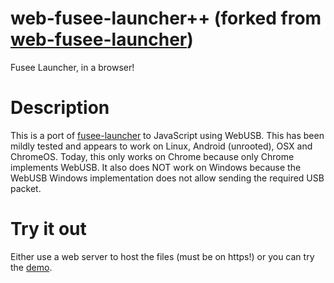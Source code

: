 # web-fusee-launcher++ (forked from [web-fusee-launcher](https://github.com/atlas44/web-fusee-launcher))
Fusee Launcher, in a browser!

# Description
This is a port of [fusee-launcher](https://github.com/reswitched/fusee-launcher) to JavaScript using WebUSB. This has been mildly tested and appears to work on Linux, Android (unrooted), OSX and ChromeOS. Today, this only works on Chrome because only Chrome implements WebUSB. It also does NOT work on Windows because the WebUSB Windows implementation does not allow sending the required USB packet.

# Try it out
Either use a web server to host the files (must be on https!) or you can try the [demo](https://atlas44.s3-us-west-2.amazonaws.com/web-fusee-launcher/index.html).

